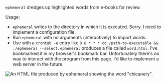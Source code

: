 `ephemeral` dredges up highlighted words from e-books for review.

Usage:

- `ephemeral` writes to the directory in which it is executed. Sorry. I need to implement a configuration file.
- Run `ephemeral` with no arguments (interactively) to import words.
- Use with a `crontab -e` entry like `0 8 * * * cd /path-to-executable && ./ephemeral --select`. `ephemeral` produces a file called `word.html`. I've bookmarked it in my browser's bookmark bar. Unfortunately there's no way to interact with the program from this page. I'd like to implement a web server in the future.

![An HTML file produced by ephemeral showing the word "chicanery".](https://www.dropbox.com/s/zm1zfx41aigrhs8/word.png?raw=1)
